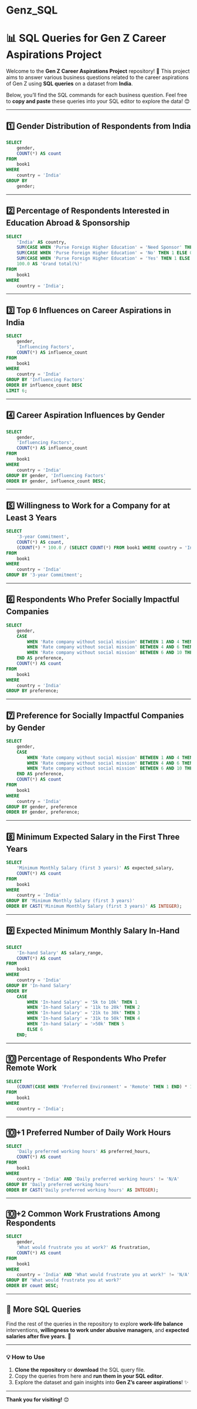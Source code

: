 # Genz_SQL

# 📊 SQL Queries for Gen Z Career Aspirations Project

Welcome to the **Gen Z Career Aspirations Project** repository! 🎉 This project aims to answer various business questions related to the career aspirations of Gen Z using **SQL queries** on a dataset from **India**.

Below, you’ll find the SQL commands for each business question. Feel free to **copy and paste** these queries into your SQL editor to explore the data! 😊

---

## 1️⃣ Gender Distribution of Respondents from India

```sql
SELECT 
    gender,
    COUNT(*) AS count
FROM
    book1
WHERE
    country = 'India'
GROUP BY 
    gender;
```

---

## 2️⃣ Percentage of Respondents Interested in Education Abroad & Sponsorship

```sql
SELECT
    'India' AS country,
    SUM(CASE WHEN 'Purse Foreign Higher Education' = 'Need Sponsor' THEN 1 ELSE 0 END) * 100.0 / COUNT(*) AS 'Need Sponsor (%)',
    SUM(CASE WHEN 'Purse Foreign Higher Education' = 'No' THEN 1 ELSE 0 END) * 100.0 / COUNT(*) AS 'No (%)',
    SUM(CASE WHEN 'Purse Foreign Higher Education' = 'Yes' THEN 1 ELSE 0 END) * 100.0 / COUNT(*) AS 'Yes (%)',
    100.0 AS 'Grand total(%)'
FROM 
    book1
WHERE   
    country = 'India';
```

---

## 3️⃣ Top 6 Influences on Career Aspirations in India

```sql
SELECT
    gender,
    'Influencing Factors',
    COUNT(*) AS influence_count
FROM 
    book1
WHERE 
    country = 'India'
GROUP BY 'Influencing Factors'
ORDER BY influence_count DESC
LIMIT 6;
```

---

## 4️⃣ Career Aspiration Influences by Gender

```sql
SELECT
    gender,
    'Influencing Factors',
    COUNT(*) AS influence_count
FROM 
    book1
WHERE 
    country = 'India'
GROUP BY gender, 'Influencing Factors'
ORDER BY gender, influence_count DESC;
```

---

## 5️⃣ Willingness to Work for a Company for at Least 3 Years

```sql
SELECT
    '3-year Commitment',
    COUNT(*) AS count,
    (COUNT(*) * 100.0 / (SELECT COUNT(*) FROM book1 WHERE country = 'India')) AS percentage
FROM 
    book1 
WHERE 
    country = 'India'
GROUP BY '3-year Commitment';
```

---

## 6️⃣ Respondents Who Prefer Socially Impactful Companies

```sql
SELECT
    gender,
    CASE
        WHEN 'Rate company without social mission' BETWEEN 1 AND 4 THEN 'Yes'
        WHEN 'Rate company without social mission' BETWEEN 4 AND 6 THEN 'Maybe'
        WHEN 'Rate company without social mission' BETWEEN 6 AND 10 THEN 'No'
    END AS preference,
    COUNT(*) AS count
FROM 
    book1
WHERE 
    country = 'India'
GROUP BY preference;
```

---

## 7️⃣ Preference for Socially Impactful Companies by Gender

```sql
SELECT
    gender,
    CASE
        WHEN 'Rate company without social mission' BETWEEN 1 AND 4 THEN 'Yes'
        WHEN 'Rate company without social mission' BETWEEN 4 AND 6 THEN 'Maybe'
        WHEN 'Rate company without social mission' BETWEEN 6 AND 10 THEN 'No'
    END AS preference,
    COUNT(*) AS count
FROM 
    book1
WHERE 
    country = 'India'
GROUP BY gender, preference
ORDER BY gender, preference;
```

---

## 8️⃣ Minimum Expected Salary in the First Three Years

```sql
SELECT
    'Minimum Monthly Salary (first 3 years)' AS expected_salary,
    COUNT(*) AS count
FROM 
    book1
WHERE 
    country = 'India'
GROUP BY 'Minimum Monthly Salary (first 3 years)'
ORDER BY CAST('Minimum Monthly Salary (first 3 years)' AS INTEGER);
```

---

## 9️⃣ Expected Minimum Monthly Salary In-Hand

```sql
SELECT
    'In-hand Salary' AS salary_range,
    COUNT(*) AS count
FROM 
    book1
WHERE 
    country = 'India'
GROUP BY 'In-hand Salary'
ORDER BY 
    CASE 
        WHEN 'In-hand Salary' = '5k to 10k' THEN 1
        WHEN 'In-hand Salary' = '11k to 20k' THEN 2
        WHEN 'In-hand Salary' = '21k to 30k' THEN 3
        WHEN 'In-hand Salary' = '31k to 50k' THEN 4
        WHEN 'In-hand Salary' = '>50k' THEN 5
        ELSE 6
    END;
```

---

## 🔟 Percentage of Respondents Who Prefer Remote Work

```sql
SELECT
    (COUNT(CASE WHEN 'Preferred Environment' = 'Remote' THEN 1 END) * 100.0 / COUNT(*)) AS percentage_prefer_remote
FROM 
    book1
WHERE 
    country = 'India';
```

---

## 🔟+1 Preferred Number of Daily Work Hours

```sql
SELECT
    'Daily preferred working hours' AS preferred_hours,
    COUNT(*) AS count
FROM 
    book1
WHERE 
    country = 'India' AND 'Daily preferred working hours' != 'N/A'
GROUP BY 'Daily preferred working hours'
ORDER BY CAST('Daily preferred working hours' AS INTEGER);
```

---

## 🔟+2 Common Work Frustrations Among Respondents

```sql
SELECT
    gender,
    'What would frustrate you at work?' AS frustration,
    COUNT(*) AS count
FROM 
    book1
WHERE 
    country = 'India' AND 'What would frustrate you at work?' != 'N/A'
GROUP BY 'What would frustrate you at work?'
ORDER BY count DESC;
```

---

## 📄 More SQL Queries

Find the rest of the queries in the repository to explore **work-life balance** interventions, **willingness to work under abusive managers**, and **expected salaries after five years**. 💼

---

### 💡 How to Use

1. **Clone the repository** or **download** the SQL query file.
2. Copy the queries from here and **run them in your SQL editor**.
3. Explore the dataset and gain insights into **Gen Z’s career aspirations**! ✨

---

**Thank you for visiting!** 😊
